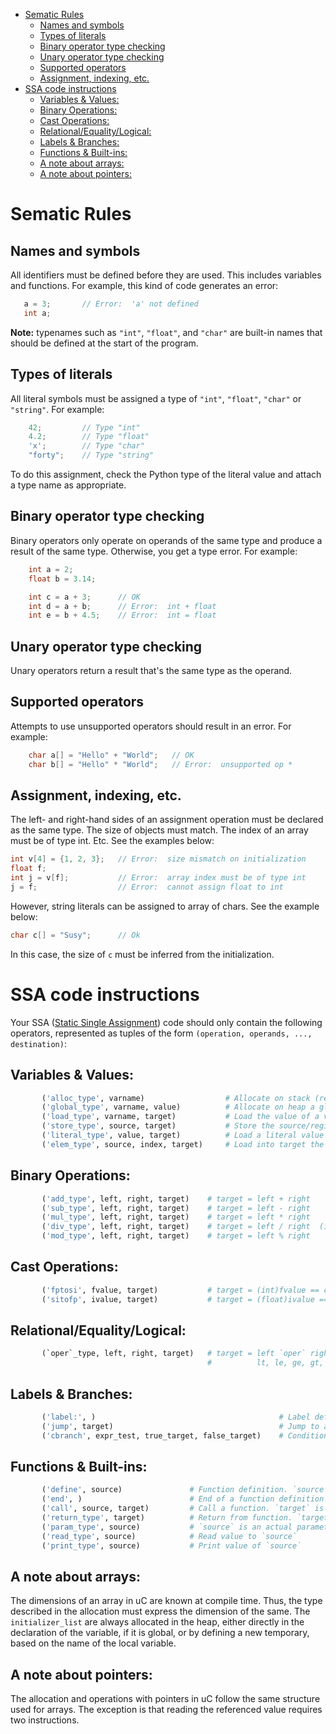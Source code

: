- [Sematic Rules](#sematic-rules)
  - [Names and symbols](#names-and-symbols)
  - [Types of literals](#types-of-literals)
  - [Binary operator type checking](#binary-operator-type-checking)
  - [Unary operator type checking](#unary-operator-type-checking)
  - [Supported operators](#supported-operators)
  - [Assignment, indexing, etc.](#assignment-indexing-etc)
- [SSA code instructions](#ssa-code-instructions)
  - [Variables & Values:](#variables--values)
  - [Binary Operations:](#binary-operations)
  - [Cast Operations:](#cast-operations)
  - [Relational/Equality/Logical:](#relationalequalitylogical)
  - [Labels & Branches:](#labels--branches)
  - [Functions & Built-ins:](#functions--built-ins)
  - [A note about arrays:](#a-note-about-arrays)
  - [A note about pointers:](#a-note-about-pointers)

# Sematic Rules

## Names and symbols
All identifiers must be defined before they are used. This includes variables and functions. For example, this kind of code generates an error:
```c
   a = 3;       // Error:  'a' not defined
   int a;
```
**Note:** typenames such as `"int"`, `"float"`, and `"char"` are built-in names that should be defined at the start of the program.

## Types of literals
All literal symbols must be assigned a type of `"int"`, `"float"`, `"char"` or `"string"`.
For example:
```c
    42;         // Type "int"
    4.2;        // Type "float"
    'x';        // Type "char"
    "forty";    // Type "string"
```
To do this assignment, check the Python type of the literal value and attach a type name as appropriate.

## Binary operator type checking
Binary operators only operate on operands of the same type and produce a result of the same type. Otherwise, you get a type error. For example:
```c
    int a = 2;
    float b = 3.14;

    int c = a + 3;      // OK
    int d = a + b;      // Error:  int + float
    int e = b + 4.5;    // Error:  int = float
```

## Unary operator type checking
Unary operators return a result that's the same type as the operand.

## Supported operators
Attempts to use unsupported operators should result in an error. For example:
```c
    char a[] = "Hello" + "World";   // OK
    char b[] = "Hello" * "World";   // Error:  unsupported op *
```

## Assignment, indexing, etc.
The left- and right-hand sides of an assignment operation must be declared as the same type. The size of objects must match. The index of an array must be of type int. Etc. See the examples below:
```c
int v[4] = {1, 2, 3};   // Error:  size mismatch on initialization
float f;
int j = v[f];           // Error:  array index must be of type int
j = f;                  // Error:  cannot assign float to int
```
However, string literals can be assigned to array of chars. See the example below:
```c
char c[] = "Susy";      // Ok
```
In this case, the size of `c` must be inferred from the initialization.

# SSA code instructions
Your SSA ([Static Single Assignment](https://en.wikipedia.org/wiki/Static_single_assignment_form)) code should only contain the following operators, represented as tuples of the form `(operation, operands, ..., destination)`:

## Variables & Values:
```python
       ('alloc_type', varname)                  # Allocate on stack (ref by register) a variable of a given type
       ('global_type', varname, value)          # Allocate on heap a global var of a given type. value is optional
       ('load_type', varname, target)           # Load the value of a variable (stack/heap) into target (register)
       ('store_type', source, target)           # Store the source/register into target/varname
       ('literal_type', value, target)          # Load a literal value into target
       ('elem_type', source, index, target)     # Load into target the address of source (array) indexed by index
```
## Binary Operations:
```python
       ('add_type', left, right, target)    # target = left + right
       ('sub_type', left, right, target)    # target = left - right
       ('mul_type', left, right, target)    # target = left * right
       ('div_type', left, right, target)    # target = left / right  (integer truncation)
       ('mod_type', left, right, target)    # target = left % right
```
## Cast Operations:
```python
       ('fptosi', fvalue, target)           # target = (int)fvalue == cast float to int
       ('sitofp', ivalue, target)           # target = (float)ivalue == cast int to float
```
## Relational/Equality/Logical:
```python
       (`oper`_type, left, right, target)   # target = left `oper` right, where `oper` is:
                                            #          lt, le, ge, gt, eq, ne, and, or
```
## Labels & Branches:
```python
       ('label:', )                                         # Label definition
       ('jump', target)                                     # Jump to a target label
       ('cbranch', expr_test, true_target, false_target)    # Conditional branch
```
## Functions & Built-ins:
```python
       ('define', source)               # Function definition. `source` is a function label 
       ('end', )                        # End of a function definition
       ('call', source, target)         # Call a function. `target` is an optional return value
       ('return_type', target)          # Return from function. `target` is an optional return value
       ('param_type', source)           # `source` is an actual parameter
       ('read_type', source)            # Read value to `source`
       ('print_type', source)           # Print value of `source`
```

## A note about arrays:
The dimensions of an array in uC are known at compile time. Thus, the type described in the allocation must express the dimension of the same. The `initializer_list` are always allocated in the heap, either directly in the declaration of the variable, if it is global, or by defining a new temporary, based on the name of the local variable.

## A note about pointers:
The allocation and operations with pointers in uC follow the same structure used for arrays. The exception is that reading the referenced value requires two instructions.